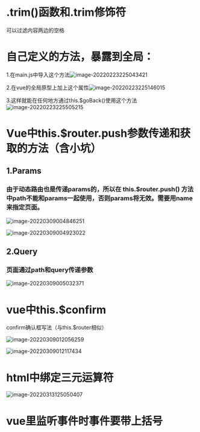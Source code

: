 # .trim()函数和.trim修饰符

可以过滤内容两边的空格

# 自己定义的方法，暴露到全局：

1.在main.js中导入这个方法![image-20220223225043421](C:\Users\30599\AppData\Roaming\Typora\typora-user-images\image-20220223225043421.png)

2.在vue的全局原型上加上这个属性![image-20220223225146015](C:\Users\30599\AppData\Roaming\Typora\typora-user-images\image-20220223225146015.png)

3.这样就能在任何地方通过this.$goBack()使用这个方法![image-20220223225505215](C:\Users\30599\AppData\Roaming\Typora\typora-user-images\image-20220223225505215.png)



# Vue中this.$router.push参数传递和获取的方法（含小坑）

## 1.Params

### 由于动态路由也是传递params的，所以在 this.$router.push() 方法中path不能和params一起使用，否则params将无效。需要用name来指定页面。

![image-20220309004846251](C:\Users\30599\AppData\Roaming\Typora\typora-user-images\image-20220309004846251.png)

![image-20220309004923022](C:\Users\30599\AppData\Roaming\Typora\typora-user-images\image-20220309004923022.png)

## 2.Query

### 页面通过path和query传递参数

![image-20220309005032371](C:\Users\30599\AppData\Roaming\Typora\typora-user-images\image-20220309005032371.png)

# vue中this.$confirm

confirm确认框写法（与this.$router相似）

![image-20220309012056259](C:\Users\30599\AppData\Roaming\Typora\typora-user-images\image-20220309012056259.png)

![image-20220309012117434](C:\Users\30599\AppData\Roaming\Typora\typora-user-images\image-20220309012117434.png)



# html中绑定三元运算符

![image-20220313125050407](C:\Users\30599\AppData\Roaming\Typora\typora-user-images\image-20220313125050407.png)

# vue里监听事件时事件要带上括号
